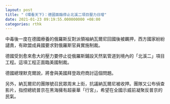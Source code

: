 ```yaml
---
layout: post
title: "《環看天下》：德國面臨停止北溪二項目壓力日增"
date: 2021-01-23 09:19:55.000000000 +08:00
categories: rthk
---
```


中毒後一度在德國療養的俄羅斯反對派領袖納瓦爾尼回國後被羈押，西方國家紛紛譴責，有歐盟成員國要求對俄羅斯官員實施制裁。

德國受到愈來愈大的壓力要停止從俄羅斯鋪設天然氣管道到境內的「北溪二」項目工程。這項工程正面臨美國制裁。

德國總理默克爾說，將會與美國拜登政府商討這個問題。

另外，納瓦爾尼的團隊號召民眾周末上街，抗議納瓦爾尼被收押。團隊又公布偵查影片，指控總統普京在黑海擁有超豪華「行宮」，希望在全國示威前凝聚反普京的民氣。
